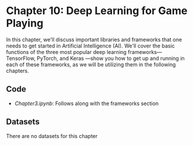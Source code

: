 # Chapter 10: Deep Learning for Game Playing

In this chapter, we'll discuss important libraries and frameworks that one needs to get started in Artificial Intelligence (AI). We'll cover the basic functions of the three most popular deep learning frameworks—TensorFlow, PyTorch, and Keras —show you how to get up and running in each of these frameworks, as we will be utilizing them in the following chapters.

## Code

- *Chapter3.ipynb*: Follows along with the frameworks section

## Datasets

There are no datasets for this chapter

